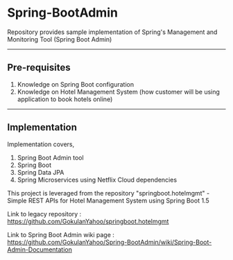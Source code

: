 # Spring-BootAdmin
Repository provides sample implementation of Spring's Management and Monitoring Tool (Spring Boot Admin)

--------------
Pre-requisites
--------------

1. Knowledge on Spring Boot configuration
2. Knowledge on Hotel Management System (how customer will be using application to book hotels online)

--------------
Implementation
--------------

Implementation covers,

1. Spring Boot Admin tool
2. Spring Boot
3. Spring Data JPA
4. Spring Microservices using Netflix Cloud dependencies

This project is leveraged from the repository "springboot.hotelmgmt" - Simple REST APIs for Hotel Management System using Spring Boot 1.5

Link to legacy repository : https://github.com/GokulanYahoo/springboot.hotelmgmt

Link to Spring Boot Admin wiki page : https://github.com/GokulanYahoo/Spring-BootAdmin/wiki/Spring-Boot-Admin-Documentation
